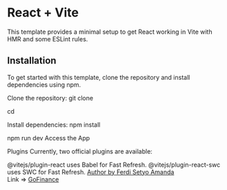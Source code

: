 # React + Vite

This template provides a minimal setup to get React working in Vite with HMR and some ESLint rules.

## Installation
To get started with this template, clone the repository and install dependencies using npm.

Clone the repository:
git clone <repository-url>

cd <repository-directory>

Install dependencies:
npm install

npm run dev
Access the App


Plugins
Currently, two official plugins are available:

@vitejs/plugin-react uses Babel for Fast Refresh.
@vitejs/plugin-react-swc uses SWC for Fast Refresh.
[Author by Ferdi Setyo Amanda](https://www.linkedin.com/in/ferdi-setyo-amanda-922238247/)  
Link =>
[GoFinance](https://mauju-pt.netlify.app/)
